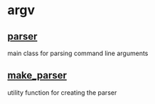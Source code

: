 # argv

## [parser](parser.md)

main class for parsing command line arguments

## [make_parser](make_parser.md)

utility function for creating the parser
